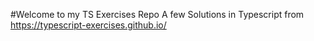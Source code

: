 #Welcome to my TS Exercises Repo
A few Solutions in Typescript from https://typescript-exercises.github.io/ 